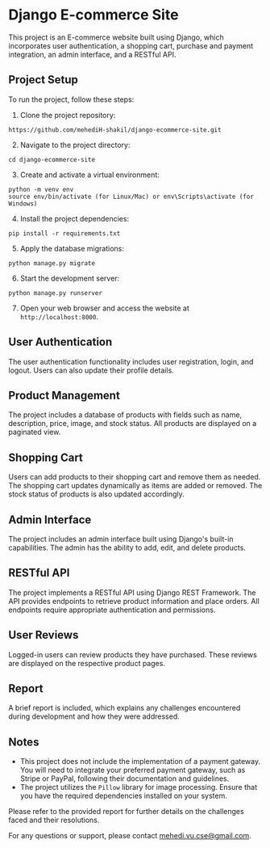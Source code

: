 # Django E-commerce Site

This project is an E-commerce website built using Django, which incorporates user authentication, a shopping cart, purchase and payment integration, an admin interface, and a RESTful API.

## Project Setup

To run the project, follow these steps:

1. Clone the project repository:

```
https://github.com/mehediH-shakil/django-ecommerce-site.git
```

2. Navigate to the project directory:

```
cd django-ecommerce-site
```

3. Create and activate a virtual environment:

```
python -m venv env
source env/bin/activate (for Linux/Mac) or env\Scripts\activate (for Windows)
```

4. Install the project dependencies:

```
pip install -r requirements.txt
```

5. Apply the database migrations:

```
python manage.py migrate
```

6. Start the development server:

```
python manage.py runserver
```

7. Open your web browser and access the website at `http://localhost:8000`.

## User Authentication

The user authentication functionality includes user registration, login, and logout. Users can also update their profile details.

## Product Management

The project includes a database of products with fields such as name, description, price, image, and stock status. All products are displayed on a paginated view.

## Shopping Cart

Users can add products to their shopping cart and remove them as needed. The shopping cart updates dynamically as items are added or removed. The stock status of products is also updated accordingly.

## Admin Interface

The project includes an admin interface built using Django's built-in capabilities. The admin has the ability to add, edit, and delete products.

## RESTful API

The project implements a RESTful API using Django REST Framework. The API provides endpoints to retrieve product information and place orders. All endpoints require appropriate authentication and permissions.

## User Reviews

Logged-in users can review products they have purchased. These reviews are displayed on the respective product pages.

## Report

A brief report is included, which explains any challenges encountered during development and how they were addressed.

## Notes

- This project does not include the implementation of a payment gateway. You will need to integrate your preferred payment gateway, such as Stripe or PayPal, following their documentation and guidelines.
- The project utilizes the `Pillow` library for image processing. Ensure that you have the required dependencies installed on your system.

Please refer to the provided report for further details on the challenges faced and their resolutions.

For any questions or support, please contact mehedi.vu.cse@gmail.com.
